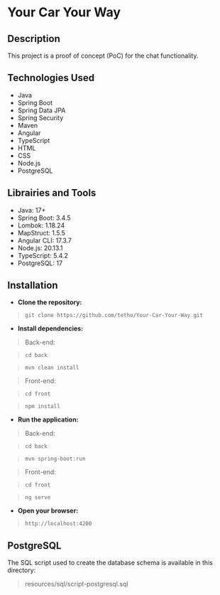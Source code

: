 # Your Car Your Way

## Description

This project is a proof of concept (PoC) for the chat functionality.

## Technologies Used

- Java
- Spring Boot
- Spring Data JPA
- Spring Security
- Maven
- Angular
- TypeScript
- HTML
- CSS
- Node.js
- PostgreSQL

## Librairies and Tools
- Java: 17+
- Spring Boot: 3.4.5
- Lombok: 1.18.24
- MapStruct: 1.5.5
- Angular CLI: 17.3.7
- Node.js: 20.13.1
- TypeScript: 5.4.2
- PostgreSQL: 17

## Installation

- **Clone the repository:**

> `git clone https://github.com/tetho/Your-Car-Your-Way.git`

- **Install dependencies:**

> Back-end:

> `cd back`

> `mvn clean install`

> Front-end:

> `cd front`

> `npm install`

- **Run the application:**

> Back-end:

> `cd back`

> `mvn spring-boot:run`

> Front-end:

> `cd front`

> `ng serve`

- **Open your browser:**

> `http://localhost:4200`

## PostgreSQL

The SQL script used to create the database schema is available in this directory:

> resources/sql/script-postgresql.sql